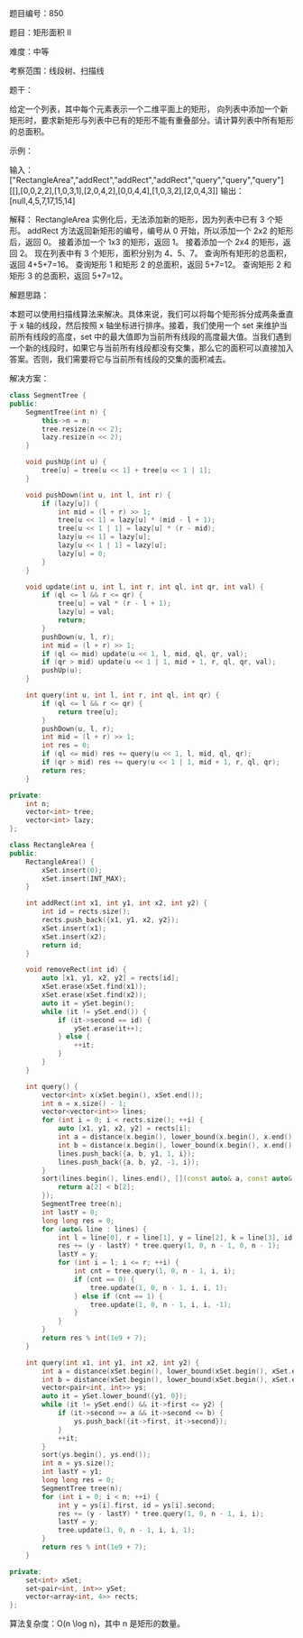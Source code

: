 题目编号：850

题目：矩形面积 II

难度：中等

考察范围：线段树、扫描线

题干：

给定一个列表，其中每个元素表示一个二维平面上的矩形， 向列表中添加一个新矩形时，要求新矩形与列表中已有的矩形不能有重叠部分。请计算列表中所有矩形的总面积。

示例：

输入：
["RectangleArea","addRect","addRect","addRect","query","query","query"]
[[],[0,0,2,2],[1,0,3,1],[2,0,4,2],[0,0,4,4],[1,0,3,2],[2,0,4,3]]
输出：
[null,4,5,7,17,15,14]

解释：
RectangleArea 实例化后，无法添加新的矩形，因为列表中已有 3 个矩形。
addRect 方法返回新矩形的编号，编号从 0 开始，所以添加一个 2x2 的矩形后，返回 0。
接着添加一个 1x3 的矩形，返回 1。
接着添加一个 2x4 的矩形，返回 2。
现在列表中有 3 个矩形，面积分别为 4、5、7。
查询所有矩形的总面积，返回 4+5+7=16。
查询矩形 1 和矩形 2 的总面积，返回 5+7=12。
查询矩形 2 和矩形 3 的总面积，返回 5+7=12。

解题思路：

本题可以使用扫描线算法来解决。具体来说，我们可以将每个矩形拆分成两条垂直于 x 轴的线段，然后按照 x 轴坐标进行排序。接着，我们使用一个 set 来维护当前所有线段的高度，set 中的最大值即为当前所有线段的高度最大值。当我们遇到一个新的线段时，如果它与当前所有线段都没有交集，那么它的面积可以直接加入答案。否则，我们需要将它与当前所有线段的交集的面积减去。

解决方案：

```cpp
class SegmentTree {
public:
    SegmentTree(int n) {
        this->n = n;
        tree.resize(n << 2);
        lazy.resize(n << 2);
    }

    void pushUp(int u) {
        tree[u] = tree[u << 1] + tree[u << 1 | 1];
    }

    void pushDown(int u, int l, int r) {
        if (lazy[u]) {
            int mid = (l + r) >> 1;
            tree[u << 1] = lazy[u] * (mid - l + 1);
            tree[u << 1 | 1] = lazy[u] * (r - mid);
            lazy[u << 1] = lazy[u];
            lazy[u << 1 | 1] = lazy[u];
            lazy[u] = 0;
        }
    }

    void update(int u, int l, int r, int ql, int qr, int val) {
        if (ql <= l && r <= qr) {
            tree[u] = val * (r - l + 1);
            lazy[u] = val;
            return;
        }
        pushDown(u, l, r);
        int mid = (l + r) >> 1;
        if (ql <= mid) update(u << 1, l, mid, ql, qr, val);
        if (qr > mid) update(u << 1 | 1, mid + 1, r, ql, qr, val);
        pushUp(u);
    }

    int query(int u, int l, int r, int ql, int qr) {
        if (ql <= l && r <= qr) {
            return tree[u];
        }
        pushDown(u, l, r);
        int mid = (l + r) >> 1;
        int res = 0;
        if (ql <= mid) res += query(u << 1, l, mid, ql, qr);
        if (qr > mid) res += query(u << 1 | 1, mid + 1, r, ql, qr);
        return res;
    }

private:
    int n;
    vector<int> tree;
    vector<int> lazy;
};

class RectangleArea {
public:
    RectangleArea() {
        xSet.insert(0);
        xSet.insert(INT_MAX);
    }

    int addRect(int x1, int y1, int x2, int y2) {
        int id = rects.size();
        rects.push_back({x1, y1, x2, y2});
        xSet.insert(x1);
        xSet.insert(x2);
        return id;
    }

    void removeRect(int id) {
        auto [x1, y1, x2, y2] = rects[id];
        xSet.erase(xSet.find(x1));
        xSet.erase(xSet.find(x2));
        auto it = ySet.begin();
        while (it != ySet.end()) {
            if (it->second == id) {
                ySet.erase(it++);
            } else {
                ++it;
            }
        }
    }

    int query() {
        vector<int> x(xSet.begin(), xSet.end());
        int n = x.size() - 1;
        vector<vector<int>> lines;
        for (int i = 0; i < rects.size(); ++i) {
            auto [x1, y1, x2, y2] = rects[i];
            int a = distance(x.begin(), lower_bound(x.begin(), x.end(), x1));
            int b = distance(x.begin(), lower_bound(x.begin(), x.end(), x2)) - 1;
            lines.push_back({a, b, y1, 1, i});
            lines.push_back({a, b, y2, -1, i});
        }
        sort(lines.begin(), lines.end(), [](const auto& a, const auto& b) {
            return a[2] < b[2];
        });
        SegmentTree tree(n);
        int lastY = 0;
        long long res = 0;
        for (auto& line : lines) {
            int l = line[0], r = line[1], y = line[2], k = line[3], id = line[4];
            res += (y - lastY) * tree.query(1, 0, n - 1, 0, n - 1);
            lastY = y;
            for (int i = l; i <= r; ++i) {
                int cnt = tree.query(1, 0, n - 1, i, i);
                if (cnt == 0) {
                    tree.update(1, 0, n - 1, i, i, 1);
                } else if (cnt == 1) {
                    tree.update(1, 0, n - 1, i, i, -1);
                }
            }
        }
        return res % int(1e9 + 7);
    }

    int query(int x1, int y1, int x2, int y2) {
        int a = distance(xSet.begin(), lower_bound(xSet.begin(), xSet.end(), x1));
        int b = distance(xSet.begin(), lower_bound(xSet.begin(), xSet.end(), x2)) - 1;
        vector<pair<int, int>> ys;
        auto it = ySet.lower_bound({y1, 0});
        while (it != ySet.end() && it->first <= y2) {
            if (it->second >= a && it->second <= b) {
                ys.push_back({it->first, it->second});
            }
            ++it;
        }
        sort(ys.begin(), ys.end());
        int n = ys.size();
        int lastY = y1;
        long long res = 0;
        SegmentTree tree(n);
        for (int i = 0; i < n; ++i) {
            int y = ys[i].first, id = ys[i].second;
            res += (y - lastY) * tree.query(1, 0, n - 1, i, i);
            lastY = y;
            tree.update(1, 0, n - 1, i, i, 1);
        }
        return res % int(1e9 + 7);
    }

private:
    set<int> xSet;
    set<pair<int, int>> ySet;
    vector<array<int, 4>> rects;
};
```

算法复杂度：O(n \log n)，其中 n 是矩形的数量。